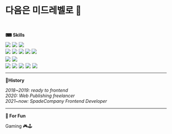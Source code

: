 
<h1>다음은 미드레벨로 🐳</h1>
<br>

<b>⌨ Skills</b>
<br>
<div style="display: flex; gap: 5px; margin-bottom: 5px">
<img src="https://img.shields.io/badge/Nuxt.js_2-eee?style=for-the-badge&logo=nuxtdotjs&logoColor=00DC82">
<img src="https://img.shields.io/badge/vue.js_2-eee?style=for-the-badge&logo=Vue.js&logoColor=4FC08D">
<span>
<img src="https://img.shields.io/badge/VueX-4FC08D?style=flat-square">
</span>
</div>
<div style="display: flex; gap: 5px; margin-bottom: 5px">
<img src="https://img.shields.io/badge/Next.js_13-eee?style=for-the-badge&logo=Next.js&logoColor=000">
<img src="https://img.shields.io/badge/React.js_18-eee?style=for-the-badge&logo=React&logoColor=61DAFB">
<span>
<img src="https://img.shields.io/badge/Tanstack Query-36B6E5?style=flat-square&logo=reactquery&logoColor=FF4154">
<img src="https://img.shields.io/badge/Recoil-36B6E5?style=flat-square">
<img src="https://img.shields.io/badge/CSS_Modules-36B6E5?style=flat-square&logo=cssmodules&logoColor=#000000">
</span>
</div>
<div style="display: flex; gap: 5px; margin-bottom: 5px">
<img src="https://img.shields.io/badge/JavaScript-000?style=for-the-badge&logo=javascript&logoColor=#F7DF1E">
<img src="https://img.shields.io/badge/TypeScript-000?style=for-the-badge&logo=typescript&logoColor=#3178C6">
</div>
<div style="display: flex; gap: 5px; margin-bottom: 5px">
<img src="https://img.shields.io/badge/Sementic HTML5-333?style=flat-square&logo=html5&logoColor=#E34F26">
<img src="https://img.shields.io/badge/CSS3-333?style=flat-square&logo=css3&logoColor=#1572B6">
<img src="https://img.shields.io/badge/PostCSS-333?style=flat-square&logo=postcss&logoColor=#DD3A0A">
<img src="https://img.shields.io/badge/SASS-333?style=flat-square&logo=sass&logoColor=#CC6699">
<img src="https://img.shields.io/badge/Tailwind_CSS-333?style=flat-square&logo=tailwindcss&logoColor=#06B6D4">
</div>

---
<b>📜History</b>

<i>
2018~2019: ready to frontend<br>
2020: Web Publishing freelancer<br>
2021~now: SpadeCompany Frontend Developer
</i>

---
<b>🤪 For Fun</b>

Gaming 🎮🕹

<!--
**DohwanKim/DohwanKim** is a ✨ _special_ ✨ repository because its `README.md` (this file) appears on your GitHub profile.

Here are some ideas to get you started:

- 🔭 I’m currently working on ...
- 🌱 I’m currently learning ...
- 👯 I’m looking to collaborate on ...
- 🤔 I’m looking for help with ...
- 💬 Ask me about ...
- 📫 How to reach me: ...
- 😄 Pronouns: ...
- ⚡ Fun fact: ...
-->
